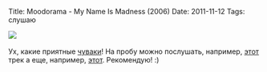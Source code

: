 Title: Moodorama - My Name Is Madness (2006)
Date: 2011-11-12
Tags: слушаю

<div class="text"><img src="http://dl.dropbox.com/u/140528/site/moodorama.jpeg" /><br /><br />
Ух, какие приятные <a href="http://www.discogs.com/Moodorama-My-Name-Is-Madness/release/802925">чуваки</a>! На пробу можно послушать, например, <a href="http://soundcloud.com/moodopapa1/modoorama-feat-strager-cole">этот</a> трек а еще, например, <a href="http://soundcloud.com/moodopapa1/beatzekatze-part3">этот</a>. Рекомендую! :)</div>